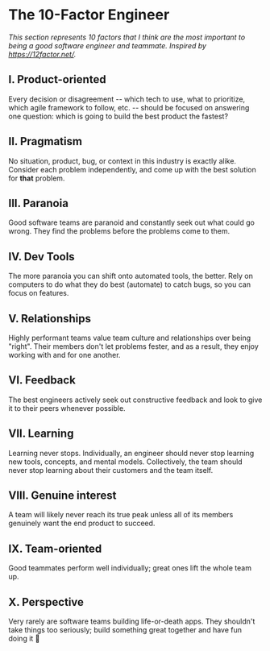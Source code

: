 # The 10-Factor Engineer

_This section represents 10 factors that I think are the most important to being a good software engineer and teammate. Inspired by https://12factor.net/._

## I. Product-oriented

Every decision or disagreement -- which tech to use, what to prioritize, which agile framework to follow, etc. -- should be focused on answering one question: which is going to build the best product the fastest?

## II. Pragmatism

No situation, product, bug, or context in this industry is exactly alike. Consider each problem independently, and come up with the best solution for **that** problem.

## III. Paranoia

Good software teams are paranoid and constantly seek out what could go wrong. They find the problems before the problems come to them.

## IV. Dev Tools

The more paranoia you can shift onto automated tools, the better. Rely on computers to do what they do best (automate) to catch bugs, so you can focus on features.

## V. Relationships

Highly performant teams value team culture and relationships over being "right". Their members don't let problems fester, and as a result, they enjoy working with and for one another.

## VI. Feedback

The best engineers actively seek out constructive feedback and look to give it to their peers whenever possible.

## VII. Learning

Learning never stops. Individually, an engineer should never stop learning new tools, concepts, and mental models. Collectively, the team should never stop learning about their customers and the team itself.

## VIII. Genuine interest

A team will likely never reach its true peak unless all of its members genuinely want the end product to succeed.

## IX. Team-oriented

Good teammates perform well individually; great ones lift the whole team up.

## X. Perspective

Very rarely are software teams building life-or-death apps. They shouldn't take things too seriously; build something great together and have fun doing it 🙂
